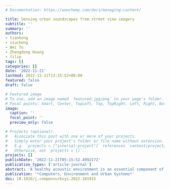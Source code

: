 ```yaml
---
# Documentation: https://wowchemy.com/docs/managing-content/

title: Sensing urban soundscapes from street view imagery
subtitle: ''
summary: ''
authors:
- tianhong
- xiucheng
- Wei Tu
- Zhengdong Huang
- filip
tags: []
categories: []
date: '2022-11-21'
lastmod: 2022-11-21T13:15:52+08:00
featured: false
draft: false

# Featured image
# To use, add an image named `featured.jpg/png` to your page's folder.
# Focal points: Smart, Center, TopLeft, Top, TopRight, Left, Right, BottomLeft, Bottom, BottomRight.
image:
  caption: ''
  focal_point: ''
  preview_only: false

# Projects (optional).
#   Associate this post with one or more of your projects.
#   Simply enter your project's folder or file name without extension.
#   E.g. `projects = ["internal-project"]` references `content/project/deep-learning/index.md`.
#   Otherwise, set `projects = []`.
projects: []
publishDate: '2022-11-21T05:15:52.499217Z'
publication_types: ['article-journal']
abstract: 'A healthy acoustic environment is an essential component of sustainable cities. Various noise monitoring and simulation techniques have been developed to measure and evaluate urban sounds. However, sensing large areas at a fine resolution remains a great challenge. Based on machine learning, we introduce a new application of street view imagery — estimating large-area high-resolution urban soundscapes, investigating the premise that we can predict and characterize soundscapes without laborious and expensive noise measurements. First, visual features are extracted from street-level imagery using computer vision. Second, fifteen soundscape indicators are identified and a survey is conducted to gauge them solely from images. Finally, a prediction model is constructed to infer the urban soundscape by modeling the non-linear relationship between them. The results are verified with extensive field surveys. Experiments conducted in Singapore and Shenzhen using half a million images affirm that street view imagery enables us to sense large-scale urban soundscapes with low cost but high accuracy and detail, and provides an alternative means to generate soundscape maps. R squared reaches 0.48 by evaluating the predicted results with field data collection. Further novelties in this domain are revealing the contributing visual elements and spatial laws of soundscapes, underscoring the usability of crowdsourced data, and exposing international patterns in perception.'
publication: '*Computers, Environment and Urban Systems*'
doi: 10.1016/j.compenvurbsys.2022.101915
---
```


